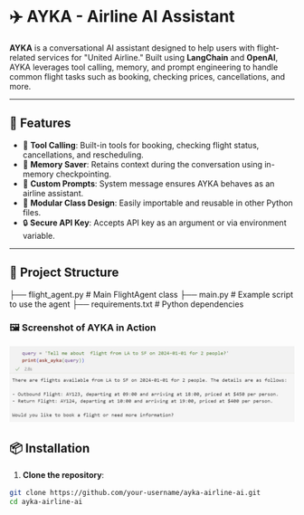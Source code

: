 # ✈️ AYKA - Airline AI Assistant

**AYKA** is a conversational AI assistant designed to help users with flight-related services for "United Airline." Built using **LangChain** and **OpenAI**, AYKA leverages tool calling, memory, and prompt engineering to handle common flight tasks such as booking, checking prices, cancellations, and more.

---

## 🚀 Features

- 🔧 **Tool Calling**: Built-in tools for booking, checking flight status, cancellations, and rescheduling.
- 💾 **Memory Saver**: Retains context during the conversation using in-memory checkpointing.
- 🧠 **Custom Prompts**: System message ensures AYKA behaves as an airline assistant.
- 🧱 **Modular Class Design**: Easily importable and reusable in other Python files.
- 🔒 **Secure API Key**: Accepts API key as an argument or via environment variable.

---

## 📁 Project Structure

├── flight_agent.py # Main FlightAgent class
├── main.py # Example script to use the agent
├── requirements.txt # Python dependencies

### 🖼️ Screenshot of AYKA in Action

![Chat Example](output/Response_2.jpg)

## 📦 Installation

1. **Clone the repository**:

```bash
git clone https://github.com/your-username/ayka-airline-ai.git
cd ayka-airline-ai


